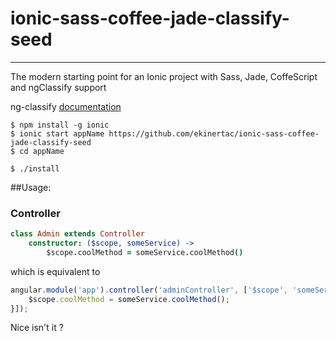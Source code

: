 # ionic-sass-coffee-jade-classify-seed

------

The modern starting point for an Ionic project with Sass, Jade, CoffeScript and ngClassify support

ng-classify [documentation](https://github.com/CaryLandholt/ng-classify)

```shell
$ npm install -g ionic
$ ionic start appName https://github.com/ekinertac/ionic-sass-coffee-jade-classify-seed
$ cd appName

$ ./install
```

##Usage:

### Controller
```coffee
class Admin extends Controller
    constructor: ($scope, someService) ->
        $scope.coolMethod = someService.coolMethod()
```

which is equivalent to
```javascript
angular.module('app').controller('adminController', ['$scope', 'someService', function ($scope, someService) {
    $scope.coolMethod = someService.coolMethod();
}]);
```

Nice isn't it ?